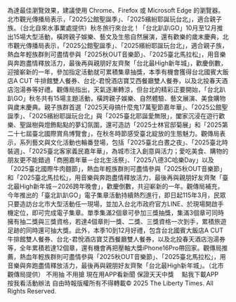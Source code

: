 為達最佳瀏覽效果，建議使用 Chrome、Firefox 或 Microsoft Edge 的瀏覽器。北市觀光傳播局表示，「2025公館聖誕季」、「2025繽紛耶誕玩台北」，適合親子族。（台北自來水事業處提供）秋冬旅行來台北！「台北趴趴GO」10月至12月推出15場大型活動，橫跨親子娛樂、藝文及生態自然展演，還有歡樂的歲末慶典，北市觀光傳播局表示，「2025公館聖誕季」、「2025繽紛耶誕玩台北」，適合親子族，熱血年輕族群則可盡情參與「2025秋OUT音樂節」、「2025臺北馬拉松」，用音樂與奔跑盡情釋放活力，最後再與親朋好友齊聚「台北最High新年城」，歡慶倒數，迎接嶄新的一年，參加指定活動就可累積集章抽獎，本季有機會獲得台北國賓大飯店A CUT 牛排館雙人餐券、台北-君悅酒店寶艾西餐廳雙人餐券，以及北投春天酒店泡湯券等好禮。觀傳局指出，天氣逐漸轉涼，但台北的精彩正要開始，「台北趴趴GO」秋冬共有15場主題活動，橫跨親子娛樂、自然體驗、藝文展演、美食購物與歲末慶典。親子族群首選「2025天母搞什麼鬼17萬聖節嘉年華」、「2025公館聖誕季」、「2025繽紛耶誕玩台北」與「2025臺北耶誕愛無限」，闔家沉浸在遊行歡樂、聖誕樹與燈飾點點的夢幻氛圍，還可造訪「2025士林官邸菊展」和「2025第二十七屆臺北國際賞鳥博覽會」，在秋冬時節感受臺北綻放的生態魅力。觀傳局表示，系列藝文與文化活動也輪番登場，包括「2025臺北白晝之夜」、「2025臺北時裝週」、「2025臺北客家義民嘉年華」，為城市注入創意與活力；愛吃美食、購物的朋友更不能錯過「商圈嘉年華－台北生活祭」、「2025八德3C哈樂Day」以及「2025臺北國際牛肉麵節」，熱血年輕族群則可盡情參與「2025秋OUT音樂節」和「2025臺北馬拉松」，用音樂與奔跑盡情釋放活力，最後再與親朋好友齊聚「臺北最High新年城－2026跨年晚會」，歡慶倒數，共迎嶄新的一年。觀傳局補充，今年推出的「臺北趴趴GO」電子集章活動持續熱烈進行，即日起115年3月，民眾只要造訪台北市大型活動任一現場，並加入台北市政府官方LINE、於現場開啟手機定位，即可完成電子集章。單季集滿2個章可參加三獎抽獎，集滿3個章可同時擁有抽二獎與三獎資格，若達4個章則一獎、二獎、三獎資格一次到手，累積旅遊足跡的同時還可抽大獎。此外，本季10到12月好禮，包含台北國賓大飯店A CUT 牛排館雙人餐券、台北-君悅酒店寶艾西餐廳雙人餐券，以及北投春天酒店泡湯券等，全年累積若達12個章，還有機會再把壓軸大獎iPhone16Pro帶回家。觀傳局推薦，熱血年輕族群則可盡情參與「2025秋OUT音樂節」、「2025臺北馬拉松」，用音樂與奔跑盡情釋放活力，最後再與親朋好友齊聚「台北最High新年城」。（北市觀傳局提供）
    不用抽 不用搶 現在用APP看新聞 保證天天中獎　
    點我下載APP　
    按我看活動辦法
自由時報版權所有不得轉載© 2025 The Liberty Times. All Rights Reserved.